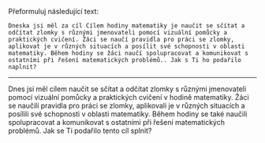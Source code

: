 Přeformuluj následující text:

```
Dneska jsi měl za cíl Cílem hodiny matematiky je naučit se sčítat a odčítat zlomky s různými jmenovateli pomocí vizuální pomůcky a praktických cvičení. Žáci se naučí pravidla pro práci se zlomky, aplikovat je v různých situacích a posílit své schopnosti v oblasti matematiky. Během hodiny se žáci naučí spolupracovat a komunikovat s ostatními při řešení matematických problémů.. Jak s Ti ho podařilo naplnit?
```

---

<!-- chatcmpl-7DvfBZzrxmVN1EVbtvzUy5DDIyZxM -->

Dnes jsi měl cílem naučit se sčítat a odčítat zlomky s různými jmenovateli pomocí vizuální pomůcky a praktických cvičení v hodině matematiky. Žáci se naučili pravidla pro práci se zlomky, aplikovali je v různých situacích a posílili své schopnosti v oblasti matematiky. Během hodiny se také naučili spolupracovat a komunikovat s ostatními při řešení matematických problémů. Jak se Ti podařilo tento cíl splnit?